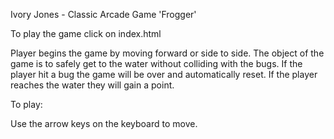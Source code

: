 Ivory Jones - Classic Arcade Game 'Frogger'

To play the game click on index.html

Player begins the game by moving forward or side to side. The object of the game is to safely get to the water without colliding with the bugs. If the player hit a bug the game will be over and automatically reset. If the player reaches the water they will gain a point.

To play:

Use the arrow keys on the keyboard to move. 
